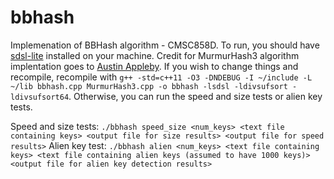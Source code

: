 # bbhash

Implemenation of BBHash algorithm - CMSC858D.
To run, you should have [sdsl-lite](https://github.com/simongog/sdsl-lite) installed on your machine. Credit for MurmurHash3 algorithm implentation goes to [Austin Appleby](https://github.com/aappleby/smhasher/tree/master/src). If you wish to change things and recompile, recompile with ```g++ -std=c++11 -O3 -DNDEBUG -I ~/include -L ~/lib bbhash.cpp MurmurHash3.cpp -o bbhash -lsdsl -ldivsufsort -ldivsufsort64```. Otherwise, you can run the speed and size tests or alien key tests.

Speed and size tests:
``` ./bbhash speed_size <num_keys> <text file containing keys> <output file for size results> <output file for speed results> ```
Alien key test:
``` ./bbhash alien <num_keys> <text file containing keys> <text file containing alien keys (assumed to have 1000 keys)> <output file for alien key detection results> ```
